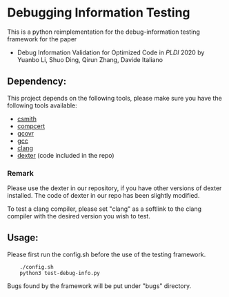 # Debugging Information Testing

This is a python reimplementation for the debug-information testing framework for the paper 

- Debug Information Validation for Optimized Code in *PLDI* 2020 by Yuanbo Li, Shuo Ding, Qirun Zhang, Davide Italiano

## Dependency:
    
This project depends on the following tools, please make sure you have the following tools available:
        
- [csmith](https://embed.cs.utah.edu/csmith/) 
- [compcert](http://compcert.inria.fr/)
- [gcovr](https://gcovr.com/en/stable/)
- [gcc](https://gcc.gnu.org/)
- [clang](https://clang.llvm.org/)
- [dexter](https://github.com/llvm/llvm-project/tree/master/debuginfo-tests/dexter) (code included in the repo)

### Remark
Please use the dexter in our repository, if you have other versions of dexter installed. The code of dexter in our repo has been slightly modified.

To test a clang compiler, please set "clang" as a softlink to the clang compiler with the desired version you wish to test.

## Usage:
Please first run the config.sh before the use of the testing framework.
```
    ./config.sh
    python3 test-debug-info.py
```
Bugs found by the framework will be put under "bugs" directory.
